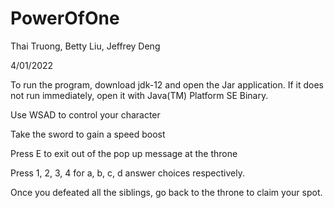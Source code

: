 # PowerOfOne
Thai Truong, Betty Liu, Jeffrey Deng

4/01/2022

To run the program, download jdk-12 and open the Jar application. If it does not run immediately, open it with Java(TM) Platform SE Binary. 

Use WSAD to control your character

Take the sword to gain a speed boost

Press E to exit out of the pop up message at the throne

Press 1, 2, 3, 4 for a, b, c, d answer choices respectively.

Once you defeated all the siblings, go back to the throne to claim your spot.
